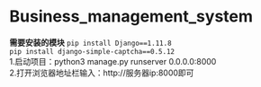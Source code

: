 # Business_management_system
**需要安装的模块**
    `pip install Django==1.11.8`  
    `pip install django-simple-captcha==0.5.12`  
1.启动项目：python3 manage.py runserver 0.0.0.0:8000  
2.打开浏览器地址栏输入：http://服务器ip:8000即可  
